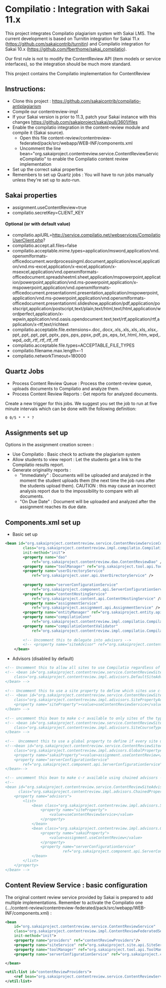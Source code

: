 # Compilatio : Integration with Sakai 11.x

This project integrates Compilatio plagiarism system with Sakai LMS. The current development is based on Turnitin integration for Sakai 11.x (https://github.com/sakaicontrib/turnitin) and Compilatio integration for Sakai 10.x (https://github.com/fberthome/sakai_compilatio).

Our first rule is not to modify the ContentReview API (item models or service interfaces), so the integration should be much more standard.

This project contains the Compilatio implementation for ContentReview


## Instructions:

- Clone this project : https://github.com/sakaicontrib/compilatio-antiplagiarism
- Compile our contentreview-impl
- If your Sakai version is prior to 11.3, patch your Sakai instance with this changes https://github.com/sakaiproject/sakai/pull/3601/files
- Enable the compilatio integration in the content-review module and compile it (Sakai source).
  - Open this file content-review/contentreview-federated/pack/src/webapp/WEB-INF/components.xml
  - Uncomment the line bean="org.sakaiproject.contentreview.service.ContentReviewServiceCompilatio" to enable the Compilatio content review implementation
- Set up the correct sakai properties
- Remembers to set up Quartz jobs : You will have to run jobs manually unless they're set up to auto-run.

## Sakai properties

- assignment.useContentReview=true
- compilatio.secretKey=CLIENT_KEY

#### Optional  (or with default value)
  - compilatio.apiURL=http://service.compilatio.net/webservices/CompilatioUserClient.php?
  - compilatio.accept.all.files=false
  - compilatio.acceptable.mime.types=application/msword,application/vnd.openxmlformats-officedocument.wordprocessingml.document,application/excel,application/vnd.ms-excel,application/x-excel,application/x-msexcel,application/vnd.openxmlformats-officedocument.spreadsheetml.sheet,application/mspowerpoint,application/powerpoint,application/vnd.ms-powerpoint,application/x-mspowerpoint,application/vnd.openxmlformats-officedocument.presentationml.presentation,application/mspowerpoint,application/vnd.ms-powerpoint,application/vnd.openxmlformats-officedocument.presentationml.slideshow,application/pdf,application/postscript,application/postscript,text/plain,text/html,text/html,application/wordperfect,application/x-wpwin,application/vnd.oasis.opendocument.text,text/rtf,application/rtf,application/x-rtf,text/richtext
  - compilatio.acceptable.file.extensions=.doc,.docx,.xls,.xls,.xls,.xls,.xlsx,.ppt,.ppt,.ppt,.ppt,.pptx,.pps,.pps,.ppsx,.pdf,.ps,.eps,.txt,.html,.htm,.wpd,.wpd,.odt,.rtf,.rtf,.rtf,.rtf
  - compilatio.acceptable.file.types=ACCEPTABLE_FILE_TYPES
  - compilatio.filename.max.length=-1
  - compilatio.networkTimeout=180000

## Quartz Jobs

- Process Content Review Queue : Process the content-review queue, uploads documents to Compilatio and analyze them.
- Process Content Review Reports : Get reports for analyzed documents.

Create a new trigger for this jobs. We suggest you set the job to run at five minute intervals which can be done with the following definition:
```
0 0/5 * * * ?
```

## Assignments set up

Options in the assignment creation screen : 
- Use Compilatio : Basic check to activate the plagiarism system
- Allow students to view report : Let the students get a link to the Compilatio results report.
- Generate originality reports : 
  * "Immediately" : Documents will be uploaded and analyzed in the moment the student uploads them (the next time the job runs after the students upload them). CAUTION : this may cause an incorrect analysis report due to the impossibility to compare with all documents.
  * "On Due Date" : Document will be uploaded and analyzed after the assignment reaches its due date.

## Components.xml set up
* Basic set up
```xml
<bean id="org.sakaiproject.contentreview.service.ContentReviewServiceCompilatio"
		class="org.sakaiproject.contentreview.impl.compilatio.CompilatioReviewServiceImpl"
		init-method="init">
		<property name="dao"
			ref="org.sakaiproject.contentreview.dao.ContentReviewDao" />
		<property name="toolManager" ref="org.sakaiproject.tool.api.ToolManager" />
		<property name="userDirectoryService"
			ref="org.sakaiproject.user.api.UserDirectoryService" />
		
		<property name="serverConfigurationService"
			ref="org.sakaiproject.component.api.ServerConfigurationService" />
		<property name="contentHostingService"
			ref="org.sakaiproject.content.api.ContentHostingService" />
		<property name="assignmentService"
			ref="org.sakaiproject.assignment.api.AssignmentService" />
		<property name="entityManager" ref="org.sakaiproject.entity.api.EntityManager" />
		<property name="compilatioConn"
			ref="org.sakaiproject.contentreview.impl.compilatio.CompilatioAccountConnection" />
		<property name="compilatioContentValidator"
			ref="org.sakaiproject.contentreview.impl.compilatio.CompilatioContentValidator" />
			
		<!-- Uncomment this to delegate into advisors -->
		<!-- <property name="siteAdvisor" ref="org.sakaiproject.contentreview.service.ContentReviewSiteAdvisor" /> -->
	</bean>
```

* Advisors (disabled by default)
```xml
<!-- Uncomment this to allow all sites to use Compilatio regardless of site, type, or property -->
<!-- <bean id="org.sakaiproject.contentreview.service.ContentReviewSiteAdvisor" 
	class="org.sakaiproject.contentreview.impl.adivisors.DefaultSiteAdvisor"> 
</bean> -->
	
<!-- Uncomment this to use a site property to define which sites use c-r -->
<!-- <bean id="org.sakaiproject.contentreview.service.ContentReviewSiteAdvisor" 
	class="org.sakaiproject.contentreview.impl.adivisors.SitePropertyAdvisor"> 
	<property name="siteProperty"><value>useContentReviewService</value></property> 
</bean> -->
	
<!-- uncomment this bean to make c-r available to only sites of the type course -->
<!-- <bean id="org.sakaiproject.contentreview.service.ContentReviewSiteAdvisor" 
	class="org.sakaiproject.contentreview.impl.adivisors.SiteCourseTypeAdvisor"> 
</bean> -->
	
<!--  Uncomment this to use a global property to define if every site uses c-r -->
<!--<bean id="org.sakaiproject.contentreview.service.ContentReviewSiteAdvisor" 
	class="org.sakaiproject.contentreview.impl.advisors.GlobalPropertyAdvisor">
	<property name="sakaiProperty"><value>assignment.useContentReview</value></property>
	<property name="serverConfigurationService"
		ref="org.sakaiproject.component.api.ServerConfigurationService" />
</bean>-->

<!-- uncomment this bean to make c-r available using chained advisors -->
<!--
<bean id="org.sakaiproject.contentreview.service.ContentReviewSiteAdvisor"
	  class="org.sakaiproject.contentreview.impl.advisors.ChainedPropertyAdvisor">
	<property name="advisors">
		<list>
			<bean class="org.sakaiproject.contentreview.impl.advisors.SitePropertyAdvisor">
				<property name="siteProperty">
					<value>useContentReviewService</value>
				</property>
			</bean>
			<bean class="org.sakaiproject.contentreview.impl.advisors.GlobalPropertyAdvisor">
				<property name="sakaiProperty">
					<value>assignment.useContentReview</value>
				</property>
				<property name="serverConfigurationService"
						  ref="org.sakaiproject.component.api.ServerConfigurationService"/>
			</bean>
		</list>
	</property>
</bean> -->
```
## Content Review Service : basic configuration

The original content review service provided by Sakai is prepared to add multiple implementations. Remember to activate the Compilatio one (.../content-review/contentreview-federated/pack/src/webapp/WEB-INF/components.xml) :

```xml
<bean
    id="org.sakaiproject.contentreview.service.ContentReviewService"
    class="org.sakaiproject.contentreview.impl.ContentReviewFederatedServiceImpl"
    init-method="init">
    <property name="providers" ref="contentReviewProviders"/>
    <property name="siteService" ref="org.sakaiproject.site.api.SiteService"/>
    <property name="toolManager" ref="org.sakaiproject.tool.api.ToolManager"/>
    <property name="serverConfigurationService" ref="org.sakaiproject.component.api.ServerConfigurationService" />

</bean>

<util:list id="contentReviewProviders">
    <ref bean="org.sakaiproject.contentreview.service.ContentReviewServiceCompilatio"/>
</util:list>
```

